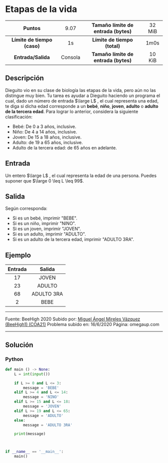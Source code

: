 # Etapas de la vida

|           Puntos          |<span style="font-weight: normal;">9.07</span>|  Tamaño límite de entrada (bytes)  |<span style="font-weight: normal;">32 MiB</span>|
|      :------------:       |               :------------:                 |           :------------:           | :------------: |
|**Límite de tiempo (caso)**|                     1s                       |    **Límite de tiempo (total)**    |      1m0s      |
|     **Entrada/Salida**    |                  Consola                     |**Tamaño límite de entrada (bytes)**|     10 KiB     |


## Descripción
Dieguito vio en su clase de biología las etapas de la vida, pero aún no las distingue muy bien. Tu tarea es ayudar a Dieguito haciendo un programa el cual, dado un número de entrada $\large L$ , el cual representa una edad, te diga si dicha edad corresponde a un **bebé**, **niño**, **joven**, **adulto** o **adulto de la tercera edad**. Para lograr lo anterior, considera la siguiente clasificación:

- Bebé: De 0 a 3 años, inclusive.
- Niño: De 4 a 14 años, inclusive.
- Joven: De 15 a 18 años, inclusive.
- Adulto: de 19 a 65 años, inclusive.
- Adulto de la tercera edad: de 65 años en adelante.

## Entrada
Un entero $\large L$ , el cual representa la edad de una persona. Puedes suponer que $\large 0 \leq L \leq 99$.

## Salida
Según corresponda:

- Si es un bebé, imprimir "BEBE".
- Si es un niño, imprimir "NINO".
- Si es un joven, imprimir "JOVEN".
- Si es un adulto, imprimir "ADULTO".
- Si es un adulto de la tercera edad, imprimir "ADULTO 3RA".

## Ejemplo
<table style="text-align: center;" >
    <thead>
        <tr>
            <th>Entrada</th>
            <th>Salida</th>
        </tr>
    </thead>
    <tbody>
        <tr>
            <td>17</td>
            <td>JOVEN</td>
        </tr>
        <tr>
            <td>23</td>
            <td>ADULTO</td>
        </tr>
        <tr>
            <td>68</td>
            <td>ADULTO 3RA</td>
        </tr>
        <tr>
            <td>2</td>
            <td>BEBE</td>
        </tr>
    </tbody>
</table>

------------

Fuente: BeeHigh 2020
Subido por: [Miguel Ángel Mireles Vázquez (BeeHigh1) (COA21)](https://omegaup.com/profile/BeeHigh1/ "Miguel Ángel Mireles Vázquez (BeeHigh1) (COA21)")
Problema subido en: 16/6/2020
Página: omegaup.com

------------

## Solución
### Python
```py
def main () -> None:
    L = int(input())

    if L >= 0 and L <= 3:
        message = 'BEBE'
    elif L >= 4 and L <= 14:
        message = 'NINO'
    elif L >= 15 and L <= 18:
        message = 'JOVEN'
    elif L >= 19 and L <= 65:
        message = 'ADULTO'
    else:
        message = 'ADULTO 3RA'

    print(message)



if __name__ == '__main__':
    main()
```